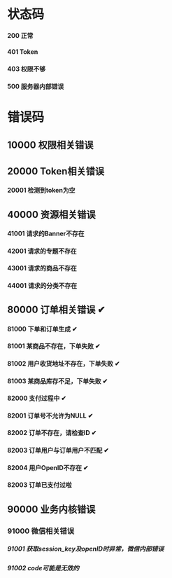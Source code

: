 # 状态码

#### 200 正常

#### 401 Token

#### 403 权限不够

#### 500 服务器内部错误

# 错误码

## 10000 权限相关错误

## 20000 Token相关错误

#### 20001 检测到token为空

## 40000 资源相关错误

#### 41001 请求的Banner不存在

#### 42001 请求的专题不存在

#### 43001 请求的商品不存在

#### 44001 请求的分类不存在

## 80000 订单相关错误 ✔

#### 81000 下单和订单生成 ✔

#### 81001 某商品不存在，下单失败 ✔

#### 81002 用户收货地址不存在，下单失败 ✔

#### 81003 某商品库存不足，下单失败 ✔

#### 82000 支付过程中 ✔

#### 82001 订单号不允许为NULL ✔

#### 82002 订单不存在，请检查ID  ✔

#### 82003 订单用户与订单用户不匹配 ✔

#### 82004 用户OpenID不存在 ✔

#### 82003 订单已支付过啦

## 90000 业务内核错误

### 91000 微信相关错误

##### 91001 获取session_key及openID时异常，微信内部错误

##### 91002  code可能是无效的